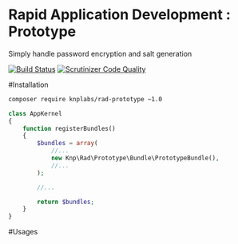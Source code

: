 Rapid Application Development : Prototype
====================================
Simply handle password encryption and salt generation

[![Build Status](https://travis-ci.org/KnpLabs/rad-prototype.svg?branch=master)](https://travis-ci.org/KnpLabs/rad-prototype)
[![Scrutinizer Code Quality](https://scrutinizer-ci.com/g/KnpLabs/rad-prototype/badges/quality-score.png?b=master)](https://scrutinizer-ci.com/g/KnpLabs/rad-prototype/?branch=master)

#Installation

```bash
composer require knplabs/rad-prototype ~1.0
```

```php
class AppKernel
{
    function registerBundles()
    {
        $bundles = array(
            //...
            new Knp\Rad\Prototype\Bundle\PrototypeBundle(),
            //...
        );

        //...

        return $bundles;
    }
}
```

#Usages

